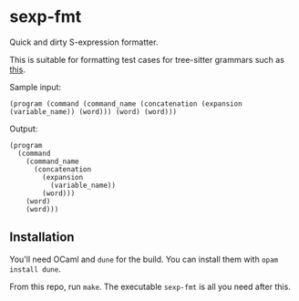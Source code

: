 sexp-fmt
==

Quick and dirty S-expression formatter.

This is suitable for formatting test cases for tree-sitter grammars
such as
[this](https://github.com/tree-sitter/tree-sitter-javascript/blob/master/test/corpus/statements.txt).

Sample input:
```
(program (command (command_name (concatenation (expansion (variable_name)) (word))) (word) (word)))
```
Output:
```
(program
  (command
    (command_name
      (concatenation
        (expansion
          (variable_name))
        (word)))
    (word)
    (word)))
```

Installation
--

You'll need OCaml and `dune` for the build. You can install them with
`opam install dune`.

From this repo, run `make`. The executable `sexp-fmt` is all you need
after this.
